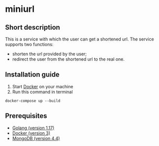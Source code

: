 # miniurl

## Short description

This is a service with which the user can get a shortened url. The service supports two functions:
- shorten the url provided by the user;
- redirect the user from the shortened url to the real one.

## Installation guide

1. Start [Docker](https://www.docker.com/) on your machine
2. Run this command in terminal
```shell
docker-compose up --build
```

## Prerequisites

- [Golang (version 1.17)](https://go.dev/)
- [Docker (version 3)](https://www.docker.com/)
- [MongoDB (version 4.4)](https://www.mongodb.com/)
